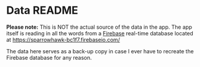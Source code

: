 # Data README

**Please note:** This is NOT the actual source of the data in the app. The app itself is reading in all the words from a [Firebase](https://firebase.google.com) real-time database located at https://sparrowhawk-bc1f7.firebaseio.com/

The data here serves as a back-up copy in case I ever have to recreate the Firebase database for any reason.
